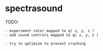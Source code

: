 # spectrasound

TODO:

    - experiment color mapped to q( x, y, z )
    - add sound controls mapped to q( x, y, z )

    - try to optimize to prevent crashing
